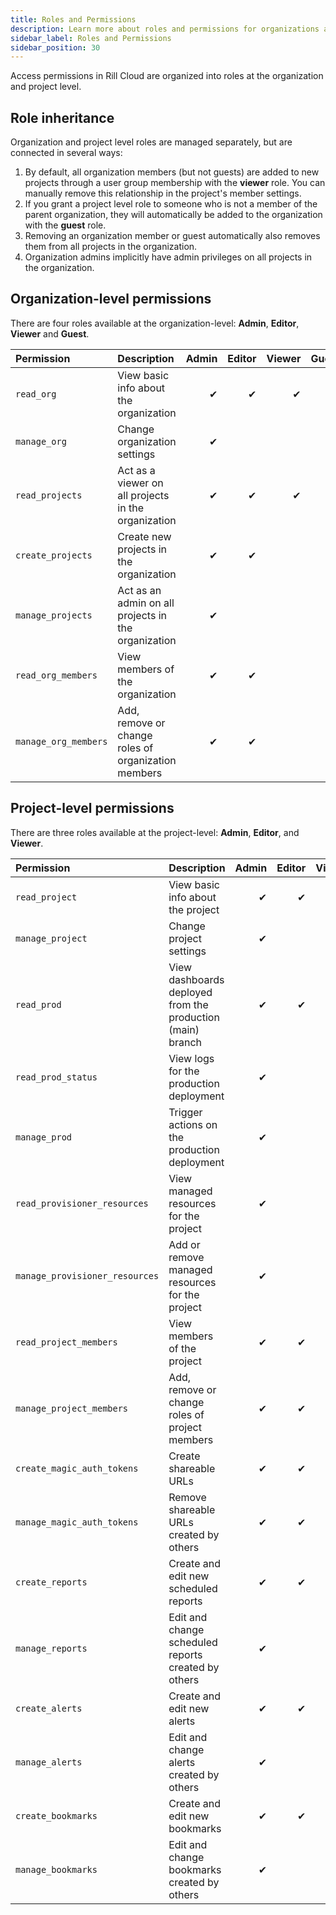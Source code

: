 ```yaml
---
title: Roles and Permissions
description: Learn more about roles and permissions for organizations and projects in Rill Cloud
sidebar_label: Roles and Permissions
sidebar_position: 30
---
```


Access permissions in Rill Cloud are organized into roles at the organization and project level.

## Role inheritance

Organization and project level roles are managed separately, but are connected in several ways:
1. By default, all organization members (but not guests) are added to new projects through a user group membership with the **viewer** role. You can manually remove this relationship in the project's member settings.
2. If you grant a project level role to someone who is not a member of the parent organization, they will automatically be added to the organization with the **guest** role.
3. Removing an organization member or guest automatically also removes them from all projects in the organization.
4. Organization admins implicitly have admin privileges on all projects in the organization.

## Organization-level permissions

There are four roles available at the organization-level: **Admin**, **Editor**, **Viewer** and **Guest**.

| Permission           | Description                                         | Admin | Editor | Viewer | Guest |
| :------------------- | :-------------------------------------------------- | ----: | -----: | -----: | ----: |
| `read_org`           | View basic info about the organization              |     ✔ |      ✔ |      ✔ |     ✔ |
| `manage_org`         | Change organization settings                        |     ✔ |        |        |       |
| `read_projects`      | Act as a viewer on all projects in the organization |     ✔ |      ✔ |      ✔ |     ✔ |
| `create_projects`    | Create new projects in the organization             |     ✔ |      ✔ |        |       |
| `manage_projects`    | Act as an admin on all projects in the organization |     ✔ |        |        |       |
| `read_org_members`   | View members of the organization                    |     ✔ |      ✔ |        |       |
| `manage_org_members` | Add, remove or change roles of organization members |     ✔ |      ✔ |        |       |

## Project-level permissions

There are three roles available at the project-level: **Admin**, **Editor**, and **Viewer**.

| Permission                     | Description                                                | Admin | Editor | Viewer |
| :----------------------------- | :--------------------------------------------------------- | ----: | -----: | -----: |
| `read_project`                 | View basic info about the project                          |     ✔ |      ✔ |      ✔ |
| `manage_project`               | Change project settings                                    |     ✔ |        |        |
| `read_prod`                    | View dashboards deployed from the production (main) branch |     ✔ |      ✔ |      ✔ |
| `read_prod_status`             | View logs for the production deployment                    |     ✔ |        |        |
| `manage_prod`                  | Trigger actions on the production deployment               |     ✔ |        |        |
| `read_provisioner_resources`   | View managed resources for the project                     |     ✔ |        |        |
| `manage_provisioner_resources` | Add or remove managed resources for the project            |     ✔ |        |        |
| `read_project_members`         | View members of the project                                |     ✔ |      ✔ |        |
| `manage_project_members`       | Add, remove or change roles of project members             |     ✔ |      ✔ |        |
| `create_magic_auth_tokens`     | Create shareable URLs                                      |     ✔ |      ✔ |        |
| `manage_magic_auth_tokens`     | Remove shareable URLs created by others                    |     ✔ |      ✔ |        |
| `create_reports`               | Create and edit new scheduled reports                      |     ✔ |      ✔ |      ✔ |
| `manage_reports`               | Edit and change scheduled reports created by others        |     ✔ |        |        |
| `create_alerts`                | Create and edit new alerts                                 |     ✔ |      ✔ |      ✔ |
| `manage_alerts`                | Edit and change alerts created by others                   |     ✔ |        |        |
| `create_bookmarks`             | Create and edit new bookmarks                              |     ✔ |      ✔ |      ✔ |
| `manage_bookmarks`             | Edit and change bookmarks created by others                |     ✔ |        |        |
